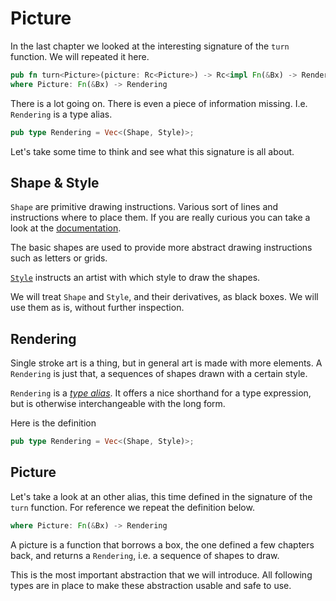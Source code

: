# Picture
In the last chapter we looked at the interesting signature of the `turn`
function. We will repeated it here.

```rust
pub fn turn<Picture>(picture: Rc<Picture>) -> Rc<impl Fn(&Bx) -> Rendering>
where Picture: Fn(&Bx) -> Rendering 
```

There is a lot going on. There is even a piece of information missing. I.e.
`Rendering` is a type alias.

```rust
pub type Rendering = Vec<(Shape, Style)>;
```

Let's take some time to think and see what this signature is all about.

## Shape & Style
`Shape` are primitive drawing instructions. Various sort of lines and
instructions where to place them. If you are really curious you can take a look
at the [documentation](http://localhost:3000/doc/eschers/shape/enum.Shape.html).

The basic shapes are used to provide more abstract drawing instructions such as
letters or grids.

[`Style`](http://localhost:3000/doc/eschers/style/struct.Style.html) instructs
an artist with which style to draw the shapes.

We will treat `Shape` and `Style`, and their derivatives, as black boxes. We
will use them as is, without further inspection.

## Rendering
Single stroke art is a thing, but in general art is made with more elements. A
`Rendering` is just that, a sequences of shapes drawn with a certain style.

`Rendering` is a 
[_type alias_](https://doc.rust-lang.org/book/second-edition/ch19-04-advanced-types.html#type-aliases-create-type-synonyms).
It offers a nice shorthand for a type expression, but is otherwise
interchangeable with the long form.

Here is the definition

```rust
pub type Rendering = Vec<(Shape, Style)>;
```

## Picture
Let's take a look at an other alias, this time defined in the signature of the
`turn` function. For reference we repeat the definition below.

```rust
where Picture: Fn(&Bx) -> Rendering
```

A picture is a function that borrows a box, the one defined a few chapters back,
and returns a `Rendering`, i.e. a sequence of shapes to draw.

This is the most important abstraction that we will introduce. All following
types are in place to make these abstraction usable and safe to use.
